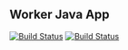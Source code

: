 ## Worker Java App

[![Build Status](http://206.189.41.61:8080/buildStatus/icon?job=instavote%2Fworker-build&subject=Build&color=blue)](http://206.189.41.61:8080/job/instavote/job/worker-build/)
[![Build Status](http://206.189.41.61:8080/buildStatus/icon?job=instavote%2Fworker-test&subject=UnitTest&color=pink)](http://206.189.41.61:8080/job/instavote/job/worker-test/)
